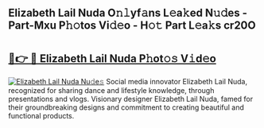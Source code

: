 ## Elizabeth Lail Nuda O𝚗𝚕yf𝚊ns L𝚎a𝚔ed N𝚞𝚍es - Part-Mxu P𝚑𝚘tos Vi𝚍𝚎o - H𝚘𝚝 Part L𝚎a𝚔s cr20O

# <h2><a href="http://kf8ijr.oniu.top/?m=Elizabeth+Lail+Nuda">🔗👉 🔴 Elizabeth Lail Nuda P𝚑ot𝚘𝚜 V𝚒d𝚎o</a></h2>

[![Elizabeth Lail Nuda Nu𝚍e𝚜](https://i.imgur.com/0qMVB7G.gif)](http://kf8ijr.oniu.top/?m=Elizabeth+Lail+Nuda)
Social media innovator Elizabeth Lail Nuda, recognized for sharing dance and lifestyle knowledge, through presentations and vlogs. Visionary designer Elizabeth Lail Nuda, famed for their groundbreaking designs and commitment to creating beautiful and functional products.  

